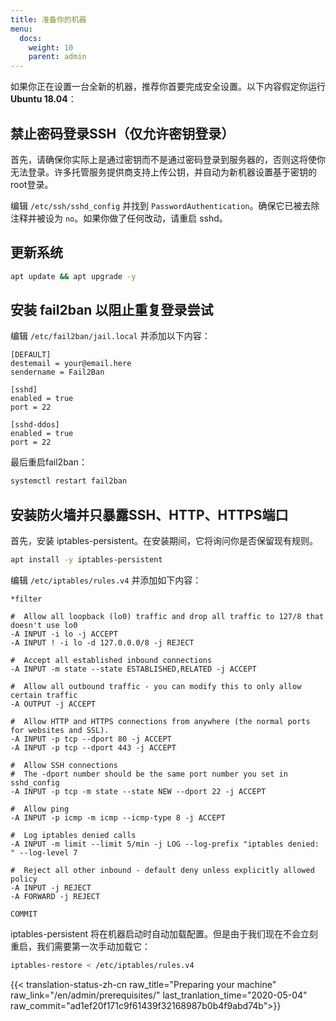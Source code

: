 ```yaml
---
title: 准备你的机器
menu:
  docs:
    weight: 10
    parent: admin
---
```


如果你正在设置一台全新的机器，推荐你首要完成安全设置。以下内容假定你运行 **Ubuntu 18.04**：

## 禁止密码登录SSH（仅允许密钥登录）

首先，请确保你实际上是通过密钥而不是通过密码登录到服务器的，否则这将使你无法登录。许多托管服务提供商支持上传公钥，并自动为新机器设置基于密钥的root登录。

编辑 `/etc/ssh/sshd_config` 并找到 `PasswordAuthentication`。确保它已被去除注释并被设为 `no`。如果你做了任何改动，请重启 sshd。

## 更新系统

```bash
apt update && apt upgrade -y
```

## 安装 fail2ban 以阻止重复登录尝试

编辑 `/etc/fail2ban/jail.local` 并添加以下内容：

```text
[DEFAULT]
destemail = your@email.here
sendername = Fail2Ban

[sshd]
enabled = true
port = 22

[sshd-ddos]
enabled = true
port = 22
```

最后重启fail2ban：

```bash
systemctl restart fail2ban
```

## 安装防火墙并只暴露SSH、HTTP、HTTPS端口

首先，安装 iptables-persistent。在安装期间，它将询问你是否保留现有规则。

```bash
apt install -y iptables-persistent
```

编辑 `/etc/iptables/rules.v4` 并添加如下内容：

```text
*filter

#  Allow all loopback (lo0) traffic and drop all traffic to 127/8 that doesn't use lo0
-A INPUT -i lo -j ACCEPT
-A INPUT ! -i lo -d 127.0.0.0/8 -j REJECT

#  Accept all established inbound connections
-A INPUT -m state --state ESTABLISHED,RELATED -j ACCEPT

#  Allow all outbound traffic - you can modify this to only allow certain traffic
-A OUTPUT -j ACCEPT

#  Allow HTTP and HTTPS connections from anywhere (the normal ports for websites and SSL).
-A INPUT -p tcp --dport 80 -j ACCEPT
-A INPUT -p tcp --dport 443 -j ACCEPT

#  Allow SSH connections
#  The -dport number should be the same port number you set in sshd_config
-A INPUT -p tcp -m state --state NEW --dport 22 -j ACCEPT

#  Allow ping
-A INPUT -p icmp -m icmp --icmp-type 8 -j ACCEPT

#  Log iptables denied calls
-A INPUT -m limit --limit 5/min -j LOG --log-prefix "iptables denied: " --log-level 7

#  Reject all other inbound - default deny unless explicitly allowed policy
-A INPUT -j REJECT
-A FORWARD -j REJECT

COMMIT
```

iptables-persistent 将在机器启动时自动加载配置。但是由于我们现在不会立刻重启，我们需要第一次手动加载它：

```bash
iptables-restore < /etc/iptables/rules.v4
```

{{< translation-status-zh-cn raw_title="Preparing your machine" raw_link="/en/admin/prerequisites/" last_tranlation_time="2020-05-04" raw_commit="ad1ef20f171c9f61439f32168987b0b4f9abd74b">}}
